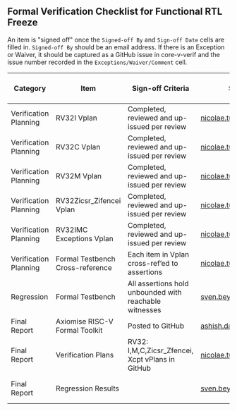 ## Formal Verification Checklist for Functional RTL Freeze
An item is "signed off" once the `Signed-off By` and `Sign-off Date` cells are filled in. `Signed-off By` should be an email address.  If there is an Exception or Waiver, it should be captured as a GitHub issue in core-v-verif and the issue number recorded in the `Exceptions/Waiver/Comment` cell.

| Category              | Item                             | Sign-off Criteria                                      | Signed-off By               | Sign-off Date | Exceptions/Waivers/Comments                |
| --------------------- | -------------------------------- | ------------------------------------------------------ | --------------------------- | ------------- | ------------------------------------------ |
| Verification Planning | RV32I Vplan                      | Completed, reviewed and up-issued per review           | nicolae.tusinschi@onespin.com      | 2020-12-10    |          |
| Verification Planning | RV32C Vplan                      | Completed, reviewed and up-issued per review           | nicolae.tusinschi@onespin.com      | 2020-12-10    |          |
| Verification Planning | RV32M Vplan                      | Completed, reviewed and up-issued per review           | nicolae.tusinschi@onespin.com      | 2020-12-10    |          |
| Verification Planning | RV32Zicsr_Zifencei Vplan         | Completed, reviewed and up-issued per review           | nicolae.tusinschi@onespin.com      | 2020-12-10    |          |
| Verification Planning | RV32IMC Exceptions Vplan         | Completed, reviewed and up-issued per review           | nicolae.tusinschi@onespin.com      | 2020-12-10    |          |
| Verification Planning | Formal Testbench Cross-reference | Each item in Vplan cross-ref’ed to assertions          | nicolae.tusinschi@onespin.com      | 2020-12-10    |          |
| Regression            | Formal Testbench                 | All assertions hold unbounded with reachable witnesses | sven.beyer@onespin.com      		 | yyyy-mm-dd    | Partial results for M-Ext |
| Final Report          | Axiomise RISC-V Formal Toolkit   | Posted to GitHub                                       | ashish.darbari@axiomise.com | 2020-12-03    | Filed in "Reports" directory               |
| Final Report          | Verification Plans               | RV32: I,M,C,Zicsr_Zfencei, Xcpt vPlans in GitHub       | nicolae.tusinschi@onespin.com      | 2020-12-10    |                                             |
| Final Report          | Regression Results               |                                                        | sven.beyer@onespin.com      | yyyy-mm-dd    |                                            |
